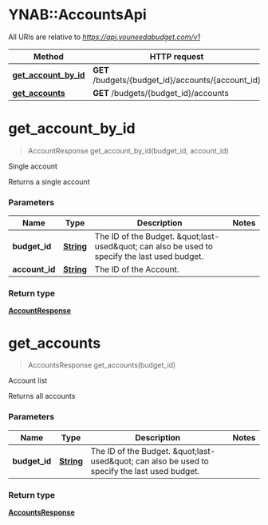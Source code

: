 # YNAB::AccountsApi

All URIs are relative to *https://api.youneedabudget.com/v1*

Method | HTTP request | Description
------------- | ------------- | -------------
[**get_account_by_id**](AccountsApi.md#get_account_by_id) | **GET** /budgets/{budget_id}/accounts/{account_id} | Single account
[**get_accounts**](AccountsApi.md#get_accounts) | **GET** /budgets/{budget_id}/accounts | Account list


# **get_account_by_id**
> AccountResponse get_account_by_id(budget_id, account_id)

Single account

Returns a single account

### Parameters

Name | Type | Description  | Notes
------------- | ------------- | ------------- | -------------
 **budget_id** | [**String**](.md)| The ID of the Budget.  \&quot;last-used\&quot; can also be used to specify the last used budget. | 
 **account_id** | [**String**](.md)| The ID of the Account. | 

### Return type

[**AccountResponse**](AccountResponse.md)

# **get_accounts**
> AccountsResponse get_accounts(budget_id)

Account list

Returns all accounts

### Parameters

Name | Type | Description  | Notes
------------- | ------------- | ------------- | -------------
 **budget_id** | [**String**](.md)| The ID of the Budget.  \&quot;last-used\&quot; can also be used to specify the last used budget. | 

### Return type

[**AccountsResponse**](AccountsResponse.md)

